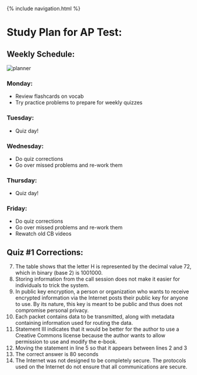 {% include navigation.html %}

# Study Plan for AP Test:


## Weekly Schedule:

![planner](https://c1.wallpaperflare.com/preview/987/720/965/planner-plan-planning-to-do-to-do-list-august.jpg)

### Monday: 
* Review flashcards on vocab
* Try practice problems to prepare for weekly quizzes

### Tuesday:
* Quiz day!

### Wednesday:
* Do quiz corrections
* Go over missed problems and re-work them

### Thursday:
* Quiz day!

### Friday:
* Do quiz corrections
* Go over missed problems and re-work them
* Rewatch old CB videos


## Quiz #1 Corrections:

7. The table shows that the letter H is represented by the decimal value 72, which in binary (base 2) is 1001000.
10. Storing information from the call session does not make it easier for individuals to trick the system.
23. In public key encryption, a person or organization who wants to receive encrypted information via the Internet posts their public key for anyone to use. By its nature, this key is meant to be public and thus does not compromise personal privacy.
24. Each packet contains data to be transmitted, along with metadata containing information used for routing the data.
25. Statement III indicates that it would be better for the author to use a Creative Commons license because the author wants to allow permission to use and modify the e-book.
32. Moving the statement in line 5 so that it appears between lines 2 and 3
39. The correct answer is 80 seconds
46. The Internet was not designed to be completely secure. The protocols used on the Internet do not ensure that all communications are secure.



